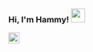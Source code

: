 ### Hi, I'm Hammy! <img src="https://media.giphy.com/media/hvRJCLFzcasrR4ia7z/giphy.gif" width="28">

<a href="https://discord.bio/p/hammyster" target="_blank"><img width="22px" src="https://logodownload.org/wp-content/uploads/2017/11/discord-logo-icone.png"></img></a>
